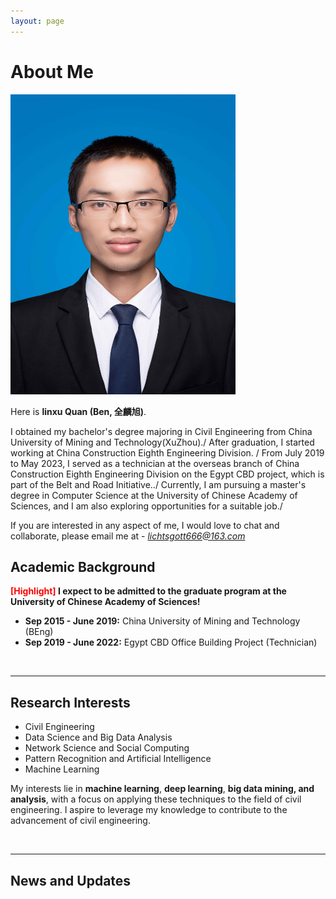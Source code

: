 ```yaml
---
layout: page
---
```


# About Me

<img src="https://github.com/LinxuQuan/LinxuQuan.github.io/blob/main/ID%20photo_QuanLinxu1.jpg?raw=true" class="floatpic" width="360" height="480">

Here is **linxu Quan (Ben, 全麟旭)**.


I obtained my bachelor's degree majoring in Civil Engineering from China University of Mining and Technology(XuZhou)./
After graduation, I started working at China Construction Eighth Engineering Division. /
From July 2019 to May 2023, I served as a technician at the overseas branch of China Construction Eighth Engineering Division on the Egypt CBD project, which is part of the Belt and Road Initiative../
Currently, I am pursuing a master's degree in Computer Science at the University of Chinese Academy of Sciences, and I am also exploring opportunities for a suitable job./ 

If you are interested in any aspect of me, I would love to chat and collaborate, please email me at - *lichtsgott666@163.com*

## Academic Background

**<font color='red'>[Highlight]</font> I expect to be admitted to the graduate program at the University of Chinese Academy of Sciences!**

- **Sep 2015 - June 2019:** China University of Mining and Technology (BEng)
- **Sep 2019 - June 2022:** Egypt CBD Office Building Project (Technician)

<br>

---

## Research Interests

- Civil Engineering
- Data Science and Big Data Analysis 
- Network Science and Social Computing
- Pattern Recognition and Artificial Intelligence
- Machine Learning

My interests lie in **machine learning**, **deep learning**, **big data mining, and analysis**, with a focus on applying these techniques to the field of civil engineering. I aspire to leverage my knowledge to contribute to the advancement of civil engineering.

<br>

---

## News and Updates



<br>



